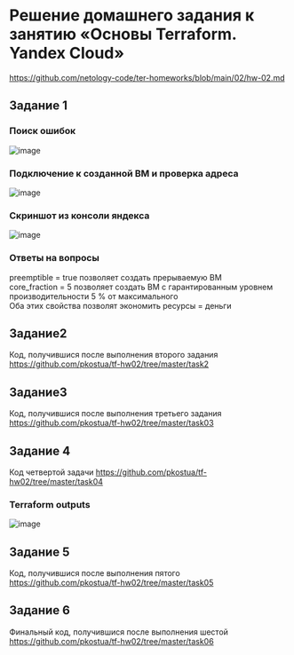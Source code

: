# Решение домашнего задания к занятию «Основы Terraform. Yandex Cloud»
https://github.com/netology-code/ter-homeworks/blob/main/02/hw-02.md
## Задание 1
### Поиск ошибок
![image](https://github.com/user-attachments/assets/bfbf0af2-142a-46b7-b98c-7d1ebc5b2d81)
### Подключение к созданной ВМ и проверка адреса
![image](https://github.com/user-attachments/assets/46c47039-7001-4f1e-84b6-d6b278a79195)
### Скриншот из консоли яндекса
![image](https://github.com/user-attachments/assets/80709062-534f-4bbf-aa3f-581c49f534d3)
### Ответы на вопросы
preemptible = true позволяет создать прерываемую ВМ  
core_fraction = 5 позволяет создать ВМ с гарантированным уровнем производительности 5 % от максимального  
Оба этих свойства позволят экономить ресурсы = деньги  
## Задание2
Код, получившися после выполнения второго задания https://github.com/pkostua/tf-hw02/tree/master/task2
## Задание3
Код, получившися после выполнения третьего задания
https://github.com/pkostua/tf-hw02/tree/master/task03
## Задание 4
Код четвертой задачи https://github.com/pkostua/tf-hw02/tree/master/task04
### Terraform outputs
![image](https://github.com/user-attachments/assets/83aa6c96-bd11-4d2e-b9f5-a14def0096c5)
## Задание 5
Код, получившися после выполнения пятого https://github.com/pkostua/tf-hw02/tree/master/task05
## Задание 6
Финальный код, получившися после выполнения шестой https://github.com/pkostua/tf-hw02/tree/master/task06
